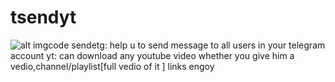 # tsendyt


![alt imgcode](https://github.com/birukindrias/tsendyt.git/blob/imgs/1.png)
sendetg: help u to send message to all users in your telegram account
yt: can download any youtube video whether you give him a vedio,channel/playlist[full vedio of it ] links engoy
